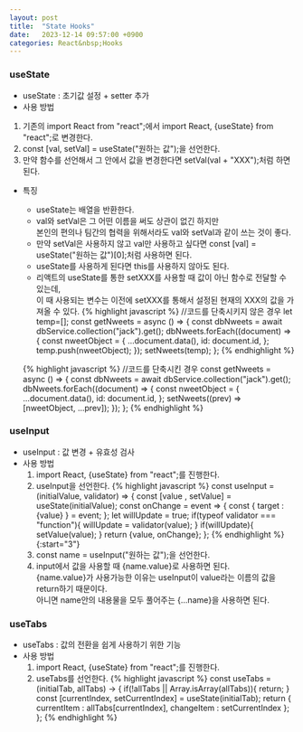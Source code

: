 ```yaml
---
layout: post
title:  "State Hooks"
date:   2023-12-14 09:57:00 +0900
categories: React&nbsp;Hooks
---
```


### useState

- useState : 초기값 설정 + setter 추가
- 사용 방법
1. 기존의 import React from "react";에서 import React, {useState} from "react";로 변경한다.
2. const [val, setVal] = useState("원하는 값");을 선언한다.
3. 만약 함수를 선언해서 그 안에서 값을 변경한다면 setVal(val + "XXX");처럼 하면 된다.
- 특징
  - useState는 배열을 반환한다.
  - val와 setVal은 그 어떤 이름을 써도 상관이 없긴 하지만  
  본인의 편의나 팀간의 협력을 위해서라도 val와 setVal과 같이 쓰는 것이 좋다.
  - 만약 setVal은 사용하지 않고 val만 사용하고 싶다면 const [val] = useState("원하는 값")[0];처럼 사용하면 된다.
  - useState를 사용하게 된다면 this를 사용하지 않아도 된다.
  - 리액트의 useState를 통한 setXXX를 사용할 때 값이 아닌 함수로 전달할 수 있는데,  
  이 때 사용되는 변수는 이전에 setXXX를 통해서 설정된 현재의 XXX의 값을 가져올 수 있다.
  {% highlight javascript %}
  //코드를 단축시키지 않은 경우
  let temp=[];
  const getNweets = async () => {
      const dbNweets = await dbService.collection("jack").get();
      dbNweets.forEach((document) => {
          const nweetObject = {
              ...document.data(),
              id: document.id,
          };
          temp.push(nweetObject);
      });
      setNweets(temp);
  };
  {% endhighlight %}  

  {% highlight javascript %}
  //코드를 단축시킨 경우
  const getNweets = async () => {
      const dbNweets = await dbService.collection("jack").get();
      dbNweets.forEach((document) => {
          const nweetObject = {
              ...document.data(),
              id: document.id,
          };
          setNweets((prev) => [nweetObject, ...prev]);
      });
  };
  {% endhighlight %}

### useInput

- useInput : 값 변경 + 유효성 검사
- 사용 방법
  1. import React, {useState} from "react";를 진행한다.
  2. useInput을 선언한다.
{% highlight javascript %}
const useInput = (initialValue, validator) => {
        const [value , setValue] = useState(initialValue);
        const onChange = event => {
            const { 
                target : {value}
            } = event;
        };
        let willUpdate = true;
        if(typeof validator === "function"){
            willUpdate = validator(value);
        }
        if(willUpdate){
            setValue(value);
        }
        return {value, onChange};
    };
{% endhighlight %}  
{:start="3"}
  3. const name = useInput("원하는 값");을 선언한다.
  4. input에서 값을 사용할 때 {name.value}로 사용하면 된다.  
  {name.value}가 사용가능한 이유는 useInput이 value라는 이름의 값을 return하기 때문이다.  
  아니면 name안의 내용물을 모두 풀어주는 {...name}을 사용하면 된다.

### useTabs

- useTabs : 값의 전환을 쉽게 사용하기 위한 기능
- 사용 방법
  1. import React, {useState} from "react";를 진행한다.
  2. useTabs를 선언한다.
  {% highlight javascript %}
  const useTabs = (initialTab, allTabs) -> {
          if(!allTabs || Array.isArray(allTabs)){
              return; 
          }
          const [currentIndex, setCurrentIndex] = useState(initialTab);
          return {
              currentItem : allTabs[currentIndex],
              changeItem : setCurrentIndex
          };
      };
  {% endhighlight %}